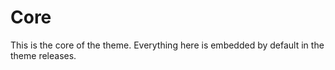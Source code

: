 # Core

This is the core of the theme. Everything here is embedded by default in the theme releases.
